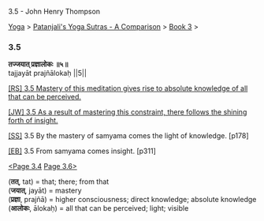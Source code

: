 3.5 - John Henry Thompson 

[Yoga](../../../yoga.md)‎ > ‎[Patanjali's Yoga Sutras - A Comparison](../../patanjani.md)‎ > ‎[Book 3](../book-3.md)‎ > ‎

### 3.5

**तज्जयात् प्रज्ञालोकः ॥५॥**  
tajjayāt prajñālokaḥ ||5||  
  
  
[\[RS\] 3.5 Mastery of this meditation gives rise to absolute knowledge of all that can be perceived.](http://www.ashtangayoga.info/philosophy/yoga-sutra-patanjali/chapter-3/item/tajjayat-prajnalokah-5/)  
  
[\[JW\] 3.5 As a result of mastering this constraint, there follows the shining forth of insight.](http://books.google.com/books?id=YzFImjtOxUwC&pg=PA206&ci=152%2C267%2C761%2C58&source=bookclip%5B)  
  
[\[SS\]](http://www.amazon.com/Yoga-Sutras-Patanjali-Commentary-Satchidananda/dp/0932040381) 3.5 By the mastery of samyama comes the light of knowledge. \[p178\]  
  
[\[EB\]](http://www.amazon.com/Yoga-Sutras-Patanjali-Translation-Commentary/dp/0865477361/ref=sr_1_1?ie=UTF8&s=books&qid=1250508322&sr=1-1) 3.5 From samyama comes insight. \[p311\]  
  
  
[<Page 3.4](34.md)  [Page 3.6>](36.md)  
  

(**तत्**, tat) = that; there; from that  
(**जयात्**, jayāt) = mastery  
(**प्रज्ञा**, prajñā) = higher consciousness; direct knowledge; absolute knowledge  
(**आलोकः**, ālokaḥ) = all that can be perceived; light; visible

